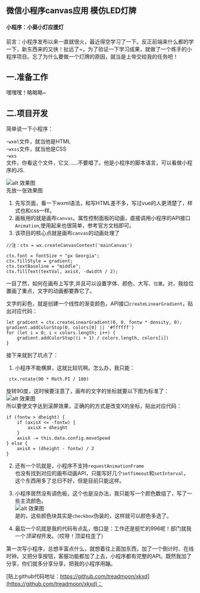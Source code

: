 ## 微信小程序canvas应用 模仿LED灯牌

#### 小程序：小葵小灯应援灯

前言：小程序发布以来一直就很火，最近得空学习了一下。反正前端来什么都的学一下，新东西来的又快！扯远了~，为了验证一下学习成果，就做了一个练手的小程序项目。忘了为什么要做一个灯牌的原因，就当是上帝交给我的任务吧！

## 一.准备工作

嘿嘿嘿！略略略~

## 二.项目开发

简单说一下小程序：

-<code>wxml</code>文件，就当他是HTML  
-<code>wxss</code>文件，就当他是CSS  
-<code>wxs </code>文件，你看这个文件，它又……不要唱了。他是小程序的脚本语言，可以看做小程序的JS.  

![alt 效果图](http://chuantu.xyz/t6/702/1561557717x1033347913.png)  
先放一张效果图  
1. 先写页面，看一下wxml语法，和写HTML差不多，写过vue的人更清楚了，样式也和css一样。
2. 画板用的就是画布<code>canvas</code>。属性控制面板的动画，直接调用小程序的API接口<code>Animation</code>,使用起来也很简单，参考官方文档即可。  
3. 该项目的核心点就是画布<code>canvas</code>的动画处理了  

```
//注：ctx = wx.createCanvasContext('mainCanvas')

ctx.font = fontSize + "px Georgia";  
ctx.fillStyle = gradient;  
ctx.textBaseline = "middle";  
ctx.fillText(textVal, axisX, -dwidth / 2);  
```
一目了然，如何在画布上写字,并且可以设置字体、颜色、大写、<code>位置</code>。对，我给位置画了重点，文字的动画都要靠它了。 

文字的彩色，就是创建一个线性的渐变颜色，API接口<code>createLinearGradient</code>，贴出对应代码：  
```
let gradient = ctx.createLinearGradient(0, 0, fontw * density, 0);
gradient.addColorStop(0, colors[0] || '#ffffff')
for (let i = 0; i < colors.length; i++) {
    gradient.addColorStop((i + 1) / colors.length, colors[i])
}
```  


接下来就到了坑点了：
1. 小程序不能横屏，这就比较坑啊。怎么办，我只能：
```
 ctx.rotate(90 * Math.PI / 180)
```
旋转90度，这时候要注意了，画布的文字的坐标就要以下图为标准了：  
![alt 效果图](http://chuantu.xyz/t6/702/1561559075x1033347913.png)  
所以要使文字达到滚屏效果，正确的的方式是改变X的坐标，贴出对应代码：
```
if (fontw > dheight) {
    if (axisX <= -fontw) {
        axisX = dheight
    }
    axisX -= this.data.config.moveSpeed
} else {
    axisX = (dheight - fontw) / 2
}
```  

2. 还有一个坑就是，小程序不支持<code>requestAnimationFrame
</code>也没有找到对应的画布动画API，只能写好几个<code>setTimeout</code>和<code>setInterval</code>，这个东西用多了总归不好，但是目前只能这样。  

3. 小程序居然没有调色板，这个也是没办法，我只能写一个颜色数组了，写了一些主流颜色。  
![alt 效果图](http://chuantu.xyz/t6/702/1561559628x1033347913.png)  
是的，这些颜色块其实是<code>checkbox</code>伪装的，这样就可以颜色多选了。

4. 最后一个坑就是我的代码有点乱，借口是：工作还是挺忙的996呢！部门就我一个*顶梁柱*开发。（哎呀！顶梁柱歪了）

第一次写小程序，总想丰富点什么，就想着往上面加东西，加了一个倒计时、在线时钟。又把分享按钮，客服功能都加了上去，小程序都有完整的API。既然我加了分享，你们就多分享分享，把我的小程序用蹦。

[贴上github代码地址：https://github.com/treadmoon/xkxd](https://github.com/treadmoon/xkxd)：
